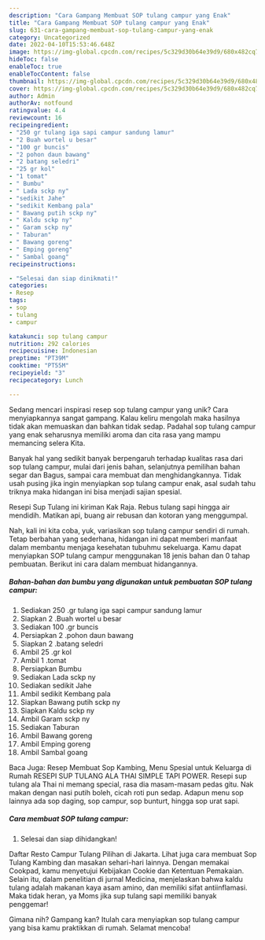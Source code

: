 ```yaml
---
description: "Cara Gampang Membuat SOP tulang campur yang Enak"
title: "Cara Gampang Membuat SOP tulang campur yang Enak"
slug: 631-cara-gampang-membuat-sop-tulang-campur-yang-enak
category: Uncategorized
date: 2022-04-10T15:53:46.648Z
image: https://img-global.cpcdn.com/recipes/5c329d30b64e39d9/680x482cq70/sop-tulang-campur-foto-resep-utama.jpg
hideToc: false
enableToc: true
enableTocContent: false
thumbnail: https://img-global.cpcdn.com/recipes/5c329d30b64e39d9/680x482cq70/sop-tulang-campur-foto-resep-utama.jpg
cover: https://img-global.cpcdn.com/recipes/5c329d30b64e39d9/680x482cq70/sop-tulang-campur-foto-resep-utama.jpg
author: Admin
authorAv: notfound
ratingvalue: 4.4
reviewcount: 16
recipeingredient:
- "250 gr tulang iga sapi campur sandung lamur"
- "2 Buah wortel u besar"
- "100 gr buncis"
- "2 pohon daun bawang"
- "2 batang seledri"
- "25 gr kol"
- "1 tomat"
- " Bumbu"
- " Lada sckp ny"
- "sedikit Jahe"
- "sedikit Kembang pala"
- " Bawang putih sckp ny"
- " Kaldu sckp ny"
- " Garam sckp ny"
- " Taburan"
- " Bawang goreng"
- " Emping goreng"
- " Sambal goang"
recipeinstructions:

- "Selesai dan siap dinikmati!"
categories:
- Resep
tags:
- sop
- tulang
- campur

katakunci: sop tulang campur 
nutrition: 292 calories
recipecuisine: Indonesian
preptime: "PT39M"
cooktime: "PT55M"
recipeyield: "3"
recipecategory: Lunch

---
```





Sedang mencari inspirasi resep sop tulang campur yang unik? Cara menyiapkannya sangat gampang. Kalau keliru mengolah maka hasilnya tidak akan memuaskan dan bahkan tidak sedap. Padahal sop tulang campur yang enak seharusnya memiliki aroma dan cita rasa yang mampu memancing selera Kita.





Banyak hal yang sedikit banyak berpengaruh terhadap kualitas rasa dari sop tulang campur, mulai dari jenis bahan, selanjutnya pemilihan bahan segar dan Bagus, sampai cara membuat dan menghidangkannya. Tidak usah pusing jika ingin menyiapkan sop tulang campur enak,      asal sudah tahu triknya maka hidangan ini bisa menjadi sajian spesial.














Resepi Sup Tulang ini kiriman Kak Raja. Rebus tulang sapi hingga air mendidih. Matikan api, buang air rebusan dan kotoran yang menggumpal.






Nah, kali ini kita coba, yuk, variasikan sop tulang campur sendiri di rumah. Tetap berbahan yang sederhana, hidangan ini dapat memberi manfaat dalam membantu menjaga kesehatan tubuhmu sekeluarga. Kamu dapat menyiapkan SOP tulang campur menggunakan 18 jenis bahan dan 0 tahap pembuatan. Berikut ini cara dalam membuat hidangannya.

<!--inarticleads1-->

##### Bahan-bahan dan bumbu yang digunakan untuk pembuatan SOP tulang campur:

1. Sediakan 250 .gr tulang iga sapi campur sandung lamur
1. Siapkan 2 .Buah wortel u besar
1. Sediakan 100 .gr buncis
1. Persiapkan 2 .pohon daun bawang
1. Siapkan 2 .batang seledri
1. Ambil 25 .gr kol
1. Ambil 1 .tomat
1. Persiapkan  Bumbu
1. Sediakan  Lada sckp ny
1. Sediakan sedikit Jahe
1. Ambil sedikit Kembang pala
1. Siapkan  Bawang putih sckp ny
1. Siapkan  Kaldu sckp ny
1. Ambil  Garam sckp ny
1. Sediakan  Taburan
1. Ambil  Bawang goreng
1. Ambil  Emping goreng
1. Ambil  Sambal goang


Baca Juga: Resep Membuat Sop Kambing, Menu Spesial untuk Keluarga di Rumah RESEPI SUP TULANG ALA THAI SIMPLE TAPI POWER. Resepi sup tulang ala Thai ni memang special, rasa dia masam-masam pedas gitu. Nak makan dengan nasi putih boleh, cicah roti pun sedap. Adapun menu sop lainnya ada sop daging, sop campur, sop bunturt, hingga sop urat sapi. 

<!--inarticleads2-->

##### Cara membuat SOP tulang campur:


1. Selesai dan siap dihidangkan!

Daftar Resto Campur Tulang Pilihan di Jakarta. Lihat juga cara membuat Sop Tulang Kambing dan masakan sehari-hari lainnya. Dengan memakai Cookpad, kamu menyetujui Kebijakan Cookie dan Ketentuan Pemakaian. Selain itu, dalam penelitian di jurnal Medicina, menjelaskan bahwa kaldu tulang adalah makanan kaya asam amino, dan memiliki sifat antiinflamasi. Maka tidak heran, ya Moms jika sup tulang sapi memiliki banyak penggemar! 

Gimana nih? Gampang kan? Itulah cara menyiapkan sop tulang campur yang bisa kamu praktikkan di rumah. Selamat mencoba!
